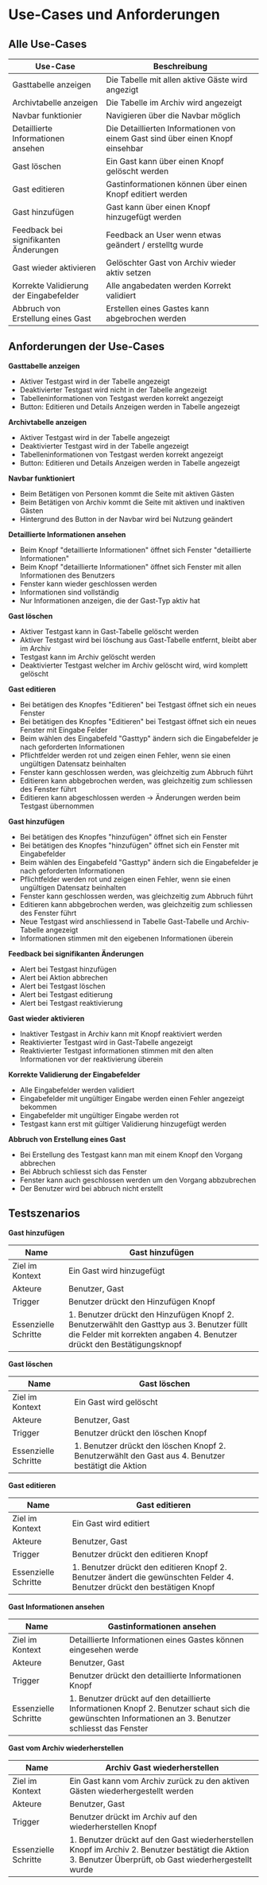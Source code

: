 # Use-Cases und Anforderungen


## Alle Use-Cases

| Use-Case | Beschreibung |
|----------|--------------|
| Gasttabelle anzeigen | Die Tabelle mit allen aktive  Gäste wird angezigt |
| Archivtabelle anzeigen | Die Tabelle im Archiv wird angezeigt |
| Navbar funktionier | Navigieren über die Navbar möglich |
| Detaillierte Informationen ansehen | Die Detaillierten Informationen von einem Gast sind über einen Knopf einsehbar |
| Gast löschen | Ein Gast kann über einen Knopf gelöscht werden |
| Gast editieren | Gastinformationen können über einen Knopf editiert werden |
| Gast hinzufügen | Gast kann über einen Knopf hinzugefügt werden |
| Feedback bei signifikanten Änderungen | Feedback an User wenn etwas geändert / erstelltg wurde |
| Gast wieder aktivieren | Gelöschter Gast von Archiv wieder aktiv setzen |
| Korrekte Validierung der Eingabefelder | Alle angabedaten werden Korrekt validiert |
| Abbruch von Erstellung eines Gast | Erstellen eines Gastes kann abgebrochen werden |

## Anforderungen der Use-Cases

**Gasttabelle anzeigen**
- Aktiver Testgast wird in der Tabelle angezeigt
- Deaktivierter Testgast wird nicht in der Tabelle angezeigt
- Tabelleninformationen von Testgast werden korrekt angezeigt
- Button: Editieren und Details Anzeigen werden in Tabelle angezeigt

**Archivtabelle anzeigen**
- Aktiver Testgast wird in der Tabelle angezeigt
- Deaktivierter Testgast wird in der Tabelle angezeigt
- Tabelleninformationen von Testgast werden korrekt angezeigt
- Button: Editieren und Details Anzeigen werden in Tabelle angezeigt

**Navbar funktioniert**
- Beim Betätigen von Personen kommt die Seite mit aktiven Gästen
- Beim Betätigen von Archiv kommt die Seite mit aktiven und inaktiven Gästen
- Hintergrund des Button in der Navbar wird bei Nutzung geändert

**Detaillierte Informationen ansehen**
- Beim Knopf "detaillierte Informationen" öffnet sich Fenster "detaillierte Informationen"
- Beim Knopf "detaillierte Informationen" öffnet sich Fenster mit allen Informationen des Benutzers
- Fenster kann wieder geschlossen werden
- Informationen sind vollständig
- Nur Informationen anzeigen, die der Gast-Typ aktiv hat

**Gast löschen**
- Aktiver Testgast kann in Gast-Tabelle gelöscht werden
- Aktiver Testgast wird bei löschung aus Gast-Tabelle entfernt, bleibt aber im Archiv
- Testgast kann im Archiv gelöscht werden
- Deaktivierter Testgast welcher im Archiv gelöscht wird, wird komplett gelöscht

**Gast editieren**
- Bei betätigen des Knopfes "Editieren" bei Testgast öffnet sich ein neues Fenster
- Bei betätigen des Knopfes "Editieren" bei Testgast öffnet sich ein neues Fenster mit Eingabe Felder
- Beim wählen des Eingabefeld "Gasttyp" ändern sich die Eingabefelder je nach geforderten Informationen
- Pflichtfelder werden rot und zeigen einen Fehler, wenn sie einen ungültigen Datensatz beinhalten
- Fenster kann geschlossen werden, was gleichzeitig zum Abbruch führt
- Editieren kann abbgebrochen werden, was gleichzeitig zum schliessen des Fenster führt
- Editieren kann abgeschlossen werden -> Änderungen werden beim Testgast übernommen

**Gast hinzufügen**
- Bei betätigen des Knopfes "hinzufügen" öffnet sich ein Fenster
- Bei betätigen des Knopfes "hinzufügen" öffnet sich ein Fenster mit Eingabefelder
- Beim wählen des Eingabefeld "Gasttyp" ändern sich die Eingabefelder je nach geforderten Informationen
- Pflichtfelder werden rot und zeigen einen Fehler, wenn sie einen ungültigen Datensatz beinhalten
- Fenster kann geschlossen werden, was gleichzeitig zum Abbruch führt
- Editieren kann abbgebrochen werden, was gleichzeitig zum schliessen des Fenster führt
- Neue Testgast wird anschliessend in Tabelle Gast-Tabelle und Archiv-Tabelle angezeigt
- Informationen stimmen mit den eigebenen Informationen überein

**Feedback bei signifikanten Änderungen**
- Alert bei Testgast hinzufügen
- Alert bei Aktion abbrechen
- Alert bei Testgast löschen
- Alert bei Testgast editierung
- Alert bei Testgast reaktivierung 

**Gast wieder aktivieren**
- Inaktiver Testgast in Archiv kann mit Knopf reaktiviert werden
- Reaktivierter Testgast wird in Gast-Tabelle angezeigt
- Reaktivierter Testgast informationen stimmen mit den alten Informationen vor der reaktivierung überein

**Korrekte Validierung der Eingabefelder**
- Alle Eingabefelder werden validiert
- Eingabefelder mit ungültiger Eingabe werden einen Fehler angezeigt bekommen
- Eingabefelder mit ungültiger Eingabe werden rot
- Testgast kann erst mit gültiger Validierung hinzugefügt werden

**Abbruch von Erstellung eines Gast**
- Bei Erstellung des Testgast kann man mit einem Knopf den Vorgang abbrechen
- Bei Abbruch schliesst sich das Fenster
- Fenster kann auch geschlossen werden um den Vorgang abbzubrechen
- Der Benutzer wird bei abbruch nicht erstellt

## Testszenarios

**Gast hinzufügen**

| Name | Gast hinzufügen |
|----------------------|-----------------|
| Ziel im Kontext      | Ein Gast wird hinzugefügt |
| Akteure              | Benutzer, Gast |
| Trigger              | Benutzer drückt den Hinzufügen Knopf |
| Essenzielle Schritte | 1. Benutzer drückt den Hinzufügen Knopf 2. Benutzerwählt den Gasttyp aus 3. Benutzer füllt die Felder mit korrekten angaben 4. Benutzer drückt den Bestätigungsknopf |

**Gast löschen**

| Name | Gast löschen |
|----------------------|--------------|
| Ziel im Kontext      | Ein Gast wird gelöscht |
| Akteure              | Benutzer, Gast |
| Trigger              | Benutzer drückt den löschen Knopf |
| Essenzielle Schritte | 1. Benutzer drückt den löschen Knopf 2. Benutzerwählt den Gast aus 4. Benutzer bestätigt die Aktion |

**Gast editieren**

| Name | Gast editieren |
|----------------------|----------------|
| Ziel im Kontext      | Ein Gast wird editiert |
| Akteure              | Benutzer, Gast |
| Trigger              | Benutzer drückt den editieren Knopf |
| Essenzielle Schritte | 1. Benutzer drückt den editieren Knopf 2. Benutzer ändert die gewünschten Felder 4. Benutzer drückt den bestätigen Knopf |

**Gast Informationen ansehen**

| Name | Gastinformationen ansehen |
|----------------------|------------------------|
| Ziel im Kontext | Detaillierte Informationen eines Gastes können eingesehen werde |
| Akteure              | Benutzer, Gast |
| Trigger              | Benutzer drückt den detaillierte Informationen Knopf |
| Essenzielle Schritte | 1. Benutzer drückt auf den detaillierte Informationen Knopf 2. Benutzer schaut sich die gewünschten Informationen an 3. Benutzer schliesst das Fenster |

**Gast vom Archiv wiederherstellen**

| Name | Archiv Gast wiederherstellen |
|-------|---------------|
| Ziel im Kontext      | Ein Gast kann vom Archiv zurück zu den aktiven Gästen wiederhergestellt werden |
| Akteure | Benutzer, Gast |
| Trigger | Benutzer drückt im Archiv auf den wiederherstellen Knopf |
| Essenzielle Schritte | 1. Benutzer drückt auf den Gast wiederherstellen Knopf im Archiv 2. Benutzer bestätigt die Aktion 3. Benutzer Überprüft, ob Gast wiederhergestellt wurde |